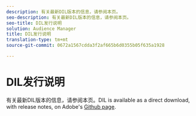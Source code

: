 ```yaml
---
description: 有关最新DIL版本的信息，请参阅本页。
seo-description: 有关最新DIL版本的信息，请参阅本页。
seo-title: DIL发行说明
solution: Audience Manager
title: DIL发行说明
translation-type: tm+mt
source-git-commit: 0672a1567cdda3f2af665b6d0355b05f635a1928

---
```



# DIL发行说明

有关最新DIL版本的信息，请参阅本页。DIL is available as a direct download, with release notes, on Adobe's [Github page](https://github.com/Adobe-Marketing-Cloud/dil/releases).

